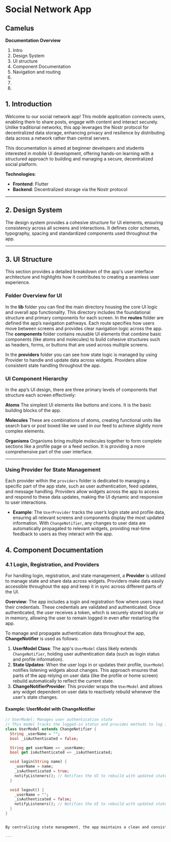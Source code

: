 # Social Network App
## Camelus

**Documentation Overview**
1. Intro
2. Design System
3. UI structure
4. Component Documentation
5. Navigation and routing
6.
7.
8.

## 1. Introduction
Welcome to our social network app! This mobile application connects users, enabling them to share posts, engage with content and interact securely. Unlike traditional networks, this app leverages the Nostr protocol for decentralized data storage, enhancing privacy and resilience by distributing data across a network rather than central servers.

This documentation is aimed at beginner developers and students interested in mobile UI development, offering hands-on learning with a structured approach to building and managing a secure, decentralized social platform.

**Technologies**:  
- **Frontend**: Flutter  
- **Backend**: Decentralized storage via the Nostr protocol  

---

## 2. Design System
The design system provides a cohesive structure for UI elements, ensuring consistency across all screens and interactions. It defines color schemes, typography, spacing and standardized components used throughout the app.

---

## 3. UI Structure

This section provides a detailed breakdown of the app's user interface architecture and highlights how it contributes to creating a seamless user experience.

### Folder Overview for UI

In the **lib** folder you can find the main directory housing the core UI logic and overall app functionality. This directory includes the foundational structure and primary components for each screen. In the **routes** folder are defined the app’s navigation pathways. Each route specifies how users move between screens and provides clear navigation logic across the app. The **components** folder contains reusable UI elements that combine basic components (like atoms and molecules) to build cohesive structures such as headers, forms, or buttons that are used across multiple screens.

In the **providers** folder you can see how state logic is managed by using Provider to handle and update data across widgets. Providers allow consistent state handling throughout the app.  
  

### UI Component Hierarchy

In the app’s UI design, there are three primary levels of components that structure each screen effectively:

 **Atoms**
 The simplest UI elements like buttons and icons. It is the basic building blocks of the app.

**Molecules**
These are combinations of atoms, creating functional units like search bars or post boxed like we used in our feed to achieve slightly more complex elements.

**Organisms**
Organisms bring multiple molecules together to form complete sections like a profile page or a feed section. It is providing a more comprehensive part of the user interface.

---

### Using Provider for State Management

Each provider within the `providers` folder is dedicated to managing a specific part of the app state, such as user authentication, feed updates, and message handling. Providers allow widgets across the app to access and respond to these data updates, making the UI dynamic and responsive to user interactions. 

- **Example**: The `UserProvider` tracks the user’s login state and profile data, ensuring all relevant screens and components display the most updated information. With `ChangeNotifier`, any changes to user data are automatically propagated to relevant widgets, providing real-time feedback to users as they interact with the app.

## 4. Component Documentation

### 4.1 Login, Registration, and Providers

For handling login, registration, and state management, a **Provider** is utilized to manage state and share data across widgets. Providers make data easily accessible throughout the app and keep it in sync across different parts of the UI.

**Overview**: The app includes a login and registration flow where users input their credentials. These credentials are validated and authenticated. Once authenticated, the user receives a token, which is securely stored locally or in memory, allowing the user to remain logged in even after restarting the app.

To manage and propagate authentication data throughout the app, **ChangeNotifier** is used as follows:

1. **UserModel Class**: The app's `UserModel` class likely extends `ChangeNotifier`, holding user authentication data (such as login status and profile information).
2. **State Updates**: When the user logs in or updates their profile, `UserModel` notifies listening widgets about changes. This approach ensures that parts of the app relying on user data (like the profile or home screen) rebuild automatically to reflect the current state.
3. **ChangeNotifierProvider**: This provider wraps the `UserModel` and allows any widget dependent on user data to reactively rebuild whenever the user's state changes.

#### Example: UserModel with ChangeNotifier

```dart
// UserModel: Manages user authentication state
// This model tracks the logged-in status and provides methods to log in and log out.
class UserModel extends ChangeNotifier {
  String _userName = "";
  bool _isAuthenticated = false;

  String get userName => _userName;
  bool get isAuthenticated => _isAuthenticated;

  void login(String name) {
    _userName = name;
    _isAuthenticated = true;
    notifyListeners(); // Notifies the UI to rebuild with updated state
  }

  void logout() {
    _userName = "";
    _isAuthenticated = false;
    notifyListeners(); // Notifies the UI to rebuild with updated state
  }
}


By centralizing state management, the app maintains a clean and consistent UI, with responsive updates across screens, enhancing the overall user experience.

---

